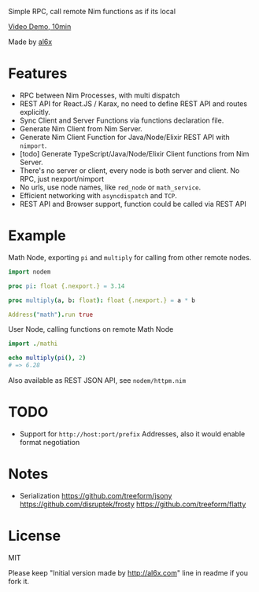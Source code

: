 Simple RPC, call remote Nim functions as if its local

[Video Demo, 10min](https://youtu.be/KUb15vva0vw)

Made by [al6x](http://al6x.com)

# Features

- RPC between Nim Processes, with multi dispatch
- REST API for React.JS / Karax, no need to define REST API and routes explicitly.
- Sync Client and Server Functions via functions declaration file.
- Generate Nim Client from Nim Server.
- Generate Nim Client Function for Java/Node/Elixir REST API with `nimport`.
- [todo] Generate TypeScript/Java/Node/Elixir Client functions from Nim Server.
- There's no server or client, every node is both server and client. No RPC, just nexport/nimport
- No urls, use node names, like `red_node` or `math_service`.
- Efficient networking with `asyncdispatch` and `TCP`.
- REST API and Browser support, function could be called via REST API

# Example

Math Node, exporting `pi` and `multiply` for calling from other remote nodes.

```Nim
import nodem

proc pi: float {.nexport.} = 3.14

proc multiply(a, b: float): float {.nexport.} = a * b

Address("math").run true
```

User Node, calling functions on remote Math Node

```Nim
import ./mathi

echo multiply(pi(), 2)
# => 6.28
```

Also available as REST JSON API, see `nodem/httpm.nim`


# TODO

- Support for `http://host:port/prefix` Addresses, also it would enable format negotiation

# Notes

- Serialization https://github.com/treeform/jsony https://github.com/disruptek/frosty
  https://github.com/treeform/flatty

# License

MIT

Please keep "Initial version made by http://al6x.com" line in readme if you fork it.